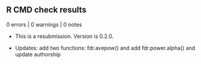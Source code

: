 ## R CMD check results

0 errors | 0 warnings | 0 notes

* This is a resubmission. Version is 0.2.0.

* Updates: add two functions: fdr.avepow() and add fdr.power.alpha() and update authorship

